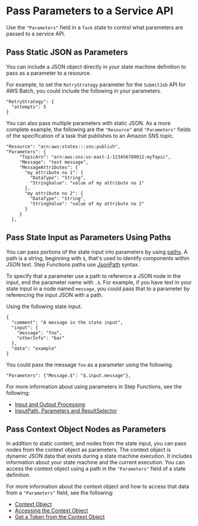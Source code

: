 # Pass Parameters to a Service API<a name="connect-parameters"></a>

Use the `"Parameters"` field in a `Task` state to control what parameters are passed to a service API\.

## Pass Static JSON as Parameters<a name="connect-parameters-json"></a>

You can include a JSON object directly in your state machine definition to pass as a parameter to a resource\. 

For example, to set the `RetryStrategy` parameter for the `SubmitJob` API for AWS Batch, you could include the following in your parameters\.

```
"RetryStrategy": {
  "attempts": 5
}
```

You can also pass multiple parameters with static JSON\. As a more complete example, the following are the `"Resource"` and `"Parameters"` fields of the specification of a task that publishes to an Amazon SNS topic\.

```
"Resource": "arn:aws:states:::sns:publish",
"Parameters": {
     "TopicArn": "arn:aws:sns:us-east-1:123456789012:myTopic",
     "Message": "test message",
     "MessageAttributes": {
       "my attribute no 1": {
         "DataType": "String",
         "StringValue": "value of my attribute no 1"
       },
       "my attribute no 2": {
         "DataType": "String",
         "StringValue": "value of my attribute no 2"
       }
     }
  },
```

## Pass State Input as Parameters Using Paths<a name="connect-parameters-path"></a>

You can pass portions of the state input into parameters by using [paths](amazon-states-language-paths.md)\. A path is a string, beginning with `$`, that's used to identify components within JSON text\. Step Functions paths use [JsonPath](https://github.com/json-path/JsonPath) syntax\.

To specify that a parameter use a path to reference a JSON node in the input, end the parameter name with `.$`\. For example, if you have text in your state input in a node named `message`, you could pass that to a parameter by referencing the input JSON with a path\. 

Using the following state input\.

```
{
  "comment": "A message in the state input",
  "input": {
    "message": "foo",
    "otherInfo": "bar"
  },
  "data": "example"
}
```

You could pass the message `foo` as a parameter using the following\.

```
"Parameters": {"Message.$": "$.input.message"},
```

For more information about using parameters in Step Functions, see the following:
+ [Input and Output Processing](concepts-input-output-filtering.md)
+ [InputPath, Parameters and ResultSelector](input-output-inputpath-params.md)

## Pass Context Object Nodes as Parameters<a name="connect-parameters-context"></a>

In addition to static content, and nodes from the state input, you can pass nodes from the context object as parameters\. The context object is dynamic JSON data that exists during a state machine execution\. It includes information about your state machine and the current execution\. You can access the context object using a path in the `"Parameters"` field of a state definition\.



For more information about the context object and how to access that data from a `"Parameters"` field, see the following:
+ [Context Object](input-output-contextobject.md)
+ [Accessing the Context Object](input-output-contextobject.md#contextobject-access)
+ [Get a Token from the Context Object](connect-to-resource.md#wait-token-contextobject)
